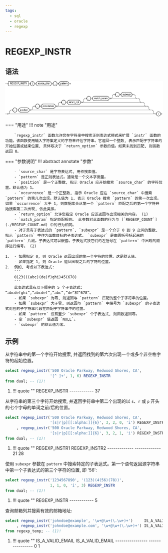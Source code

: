 ```yaml
---
tags:
  - sql
  - oracle
  - regexp
---
```


# REGEXP_INSTR

## 语法

![REGEXP_INSTR 函数语法](./assets/regexp_instr.gif)

=== "用途"
    !!! note "用途"

        `regexp_instr` 函数允许您在字符串中搜索正则表达式模式来扩展 `instr` 函数的功能。该函数使用输入字符集定义的字符来评估字符串。它返回一个整数, 表示匹配子字符串的开始位置或结束位置, 具体取决于 `return_option` 参数的值。如果未找到匹配, 则函数返回 0。

=== "参数说明"
    !!! abstract annotate "参数"

        - `source_char` 是字符表达式, 用作搜索值。
        - `pattern` 是正则表达式。通常是一个文本字面量。
        - `position` 是一个正整数, 指示 Oracle 应开始搜索 `source_char` 的字符位置。默认值为 1。
        - `occurrence` 是一个正整数, 指示 Oracle 应在 `source_char` 中搜索 `pattern` 的第几次出现。默认值为 1, 表示 Oracle 搜索 `pattern` 的第一次出现。如果 `occurrence` 大于 1, 则数据库会从第一个 `pattern` 匹配之后的第一个字符开始搜索第二次出现, 依此类推。
        - `return_option` 允许您指定 Oracle 应该返回与出现相关的内容。 (1)
        - `match_param` 指定匹配规则。 此参数对此函数的行为与 [`REGEXP_COUNT`](./REGEXP_COUNT.md) 中的行为相同。
        - 对于具有子表达式的 `pattern`, `subexpr` 是一个介于 0 到 9 之间的整数, 指示 `pattern` 中作为函数目标的子表达式。 `subexpr` 是由圆括号括起来的 `pattern` 片段。子表达式可以嵌套。子表达式按它们的左括号在 `pattern` 中出现的顺序进行编号。 (2)
    
    1.  - 如果指定 0, 则 Oracle 返回出现的第一个字符的位置。这是默认值。
        - 如果指定 1, 则 Oracle 返回出现之后的字符的位置。
    2.  例如, 考虑以下表达式:
        ```
        0123(((abc)(de)f)ghi)45(678)
        ```
        此表达式具有以下顺序的 5 个子表达式: “abcdefghi”,“abcdef”,“abc”,“de”和“678”。
        - 如果 `subexpr` 为零, 则返回与 `pattern` 匹配的整个子字符串的位置。
        - 如果 `subexpr` 大于零, 则返回与 `pattern` 中编号为 `subexpr` 的子表达式对应的子字符串片段在匹配子字符串中的位置。
        - 如果 `pattern` 没有至少 `subexpr` 个子表达式, 则函数返回零。
        - 空 `subexpr` 值返回 `NULL`。
        - `subexpr` 的默认值为零。


## 示例

从字符串中的第一个字符开始搜索, 并返回找到的第六次出现一个或多个非空格字符的起始位置。

```sql
select regexp_instr('500 Oracle Parkway, Redwood Shores, CA',
                    '[^ ]+', 1, 6) REGEXP_INSTR
from dual; -- (1)!
```

1.  !!! quote ""
        REGEXP_INSTR
        ------------
                  37



从字符串的第三个字符开始搜索, 并返回字符串中第二个出现的以 `s`、`r` 或 `p` 开头的七个字母的单词之前/后的位置。

```sql
select regexp_instr('500 Oracle Parkway, Redwood Shores, CA',
                    '[s|r|p][[:alpha:]]{6}', 3, 2, 0, 'i') REGEXP_INSTR1
     , regexp_instr('500 Oracle Parkway, Redwood Shores, CA',
                    '[s|r|p][[:alpha:]]{6}', 3, 2, 1, 'i') REGEXP_INSTR2
from dual; -- (1)!
```

1.  !!! quote ""
        REGEXP_INSTR1 REGEXP_INSTR2
        ------------- -------------
                   21            28



使用 `subexpr` 参数在 `pattern` 中搜索特定的子表达式。第一个语句返回源字符串中第一个子表达式的第三个字符的位置, 即 '56':

```sql
select regexp_instr('1234567890', '(123)(4(56)(78))',
                    1, 1, 0, 'i', 3) REGEXP_INSTR
from dual; -- (1)!
```

1.  !!! quote ""
        REGEXP_INSTR
        ------------
                   5



查询邮箱列并搜索有效的邮箱地址:

```sql
select regexp_instr('johndoe@example', '\w+@\w+(\.\w+)+')     IS_A_VALID_EMAIL
     , regexp_instr('johndoe@example.com', '\w+@\w+(\.\w+)+') IS_A_VALID_EMAIL
from regexp_temp; -- (1)!
```

1.  !!! quote ""
        IS_A_VALID_EMAIL IS_A_VALID_EMAIL
        ---------------- ----------------
                       0                1

